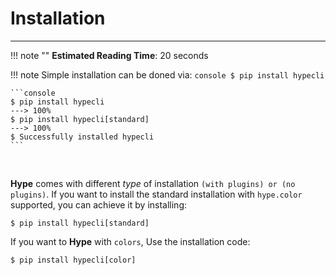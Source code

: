 
# Installation
---

!!! note ""
    **Estimated Reading Time**: 20 seconds

!!! note
    Simple installation can be doned via:
    ```console
    $ pip install hypecli
    ```


<div class="termy">

    ```console
    $ pip install hypecli
    ---> 100%
    $ pip install hypecli[standard]
    ---> 100%
    $ Successfully installed hypecli
    ```

</div>
<br>

**Hype** comes with different *type* of installation `(with plugins) or (no plugins)`.
If you want to install the standard installation with `hype.color` supported, you can achieve it
by installing:


```console
$ pip install hypecli[standard]
```


If you want to **Hype** with `colors`, Use the installation code:

```console
$ pip install hypecli[color]
```
 